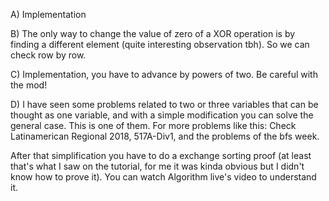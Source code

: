 A) Implementation

B) The only way to change the value of zero of a XOR operation is by finding a different element (quite interesting observation tbh).
So we can check row by row.

C) 
Implementation, you have to advance by powers of two. Be careful with the mod!

D)
I have seen some problems related to two or three variables that can be thought as one variable, and with a simple modification
you can solve the general case. This is one of them. For more problems like this: Check Latinamerican Regional 2018, 517A-Div1,
and the problems of the bfs week.

After that simplification you have to do a exchange sorting proof (at least that's what I saw on the tutorial, for me it was
kinda obvious but I didn't know how to prove it). You can watch Algorithm live's video to understand it.
